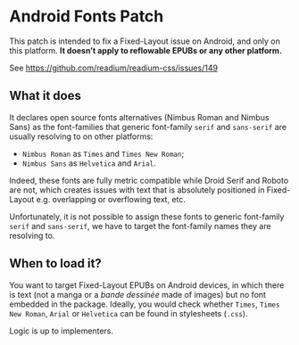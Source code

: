 # Android Fonts Patch

This patch is intended to fix a Fixed-Layout issue on Android, and only on this platform. **It doesn’t apply to reflowable EPUBs or any other platform.**

See https://github.com/readium/readium-css/issues/149

## What it does

It declares open source fonts alternatives (Nimbus Roman and Nimbus Sans) as the font-families that generic font-family `serif` and `sans-serif` are usually resolving to on other platforms:

- `Nimbus Roman` as `Times` and `Times New Roman`;
- `Nimbus Sans` as `Helvetica` and `Arial`.

Indeed, these fonts are fully metric compatible while Droid Serif and Roboto are not, which creates issues with text that is absolutely positioned in Fixed-Layout e.g. overlapping or overflowing text, etc.

Unfortunately, it is not possible to assign these fonts to generic font-family `serif` and `sans-serif`, we have to target the font-family names they are resolving to.

## When to load it?

You want to target Fixed-Layout EPUBs on Android devices, in which there is text (not a manga or a *bande dessinée* made of images) but no font embedded in the package. Ideally, you would check whether `Times`, `Times New Roman`, `Arial` or `Helvetica` can be found in stylesheets (`.css`).

Logic is up to implementers.